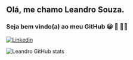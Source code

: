 
## Olá, me chamo Leandro Souza.
### Seja bem vindo(a) ao meu GitHub 😀 🖖 🧑‍💻
[![Linkedin](https://img.shields.io/badge/LinkedIn-0077B5?style=for-the-badge&logo=linkedin&logoColor=white)](https://www.linkedin.com/in/leandro-souza-67015b56/)


![Leandro GitHub stats](https://github-readme-stats.vercel.app/api?username=LeandroSouza&show_icons=true&theme=radical)




